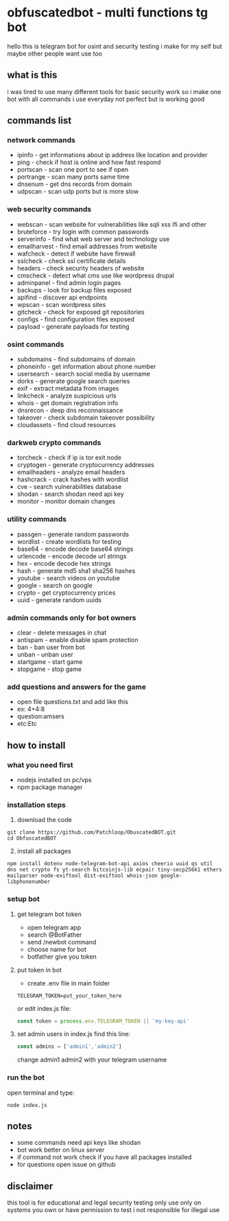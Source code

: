 # obfuscatedbot - multi functions tg bot

hello this is telegram bot for osint and security testing i make for my self but maybe other people want use too

## what is this

i was tired to use many different tools for basic security work so i make one bot with all commands i use everyday not perfect but is working good

## commands list

### network commands
- ipinfo - get informations about ip address like location and provider
- ping - check if host is online and how fast respond
- portscan - scan one port to see if open
- portrange - scan many ports same time
- dnsenum - get dns records from domain  
- udpscan - scan udp ports but is more slow

### web security commands  
- webscan - scan website for vulnerabilities like sqli xss lfi and other
- bruteforce - try login with common passwords
- serverinfo - find what web server and technology use
- emailharvest - find email addresses from website
- wafcheck - detect if website have firewall
- sslcheck - check ssl certificate details
- headers - check security headers of website
- cmscheck - detect what cms use like wordpress drupal
- adminpanel - find admin login pages
- backups - look for backup files exposed
- apifind - discover api endpoints
- wpscan - scan wordpress sites
- gitcheck - check for exposed git repositories
- configs - find configuration files exposed
- payload - generate payloads for testing

### osint commands
- subdomains - find subdomains of domain
- phoneinfo - get information about phone number
- usersearch - search social media by username
- dorks - generate google search queries
- exif - extract metadata from images
- linkcheck - analyze suspicious urls
- whois - get domain registration info
- dnsrecon - deep dns reconnaissance 
- takeover - check subdomain takeover possibility
- cloudassets - find cloud resources

### darkweb crypto commands
- torcheck - check if ip is tor exit node
- cryptogen - generate cryptocurrency addresses
- emailheaders - analyze email headers
- hashcrack - crack hashes with wordlist
- cve - search vulnerabilities database
- shodan - search shodan need api key
- monitor - monitor domain changes

### utility commands
- passgen - generate random passwords
- wordlist - create wordlists for testing
- base64 - encode decode base64 strings
- urlencode - encode decode url strings  
- hex - encode decode hex strings
- hash - generate md5 sha1 sha256 hashes
- youtube - search videos on youtube
- google - search on google
- crypto - get cryptocurrency prices
- uuid - generate random uuids

### admin commands only for bot owners
- clear - delete messages in chat
- antispam - enable disable spam protection
- ban - ban user from bot
- unban - unban user  
- startgame - start game
- stopgame - stop game

### add questions and answers for the game
- open file questions.txt and add like this
- ex: 4+4:8
- question:amsers
- etc:Etc

## how to install

### what you need first
- nodejs installed on pc/vps
- npm package manager

### installation steps
1. download the code
```
git clone https://github.com/Patchloop/ObuscatedBOT.git
cd ObfuscatedBOT
```

2. install all packages
```
npm install dotenv node-telegram-bot-api axios cheerio uuid qs util dns net crypto fs yt-search bitcoinjs-lib ecpair tiny-secp256k1 ethers mailparser node-exiftool dist-exiftool whois-json google-libphonenumber
```

### setup bot
1. get telegram bot token
   - open telegram app
   - search @BotFather
   - send /newbot command
   - choose name for bot
   - botfather give you token

2. put token in bot
   - create .env file in main folder
   ```
   TELEGRAM_TOKEN=put_your_token_here
   ```
   or edit index.js file:
   ```javascript
   const token = process.env.TELEGRAM_TOKEN || 'my-key-api'
   ```

3. set admin users
   in index.js find this line:
   ```javascript
   const admins = ['admin1','admin2']
   ```
   change admin1 admin2 with your telegram username

### run the bot
open terminal and type:
```
node index.js
```

## notes
- some commands need api keys like shodan
- bot work better on linux server
- if command not work check if you have all packages installed
- for questions open issue on github

## disclaimer
this tool is for educational and legal security testing only
use only on systems you own or have permission to test
i not responsible for illegal use
